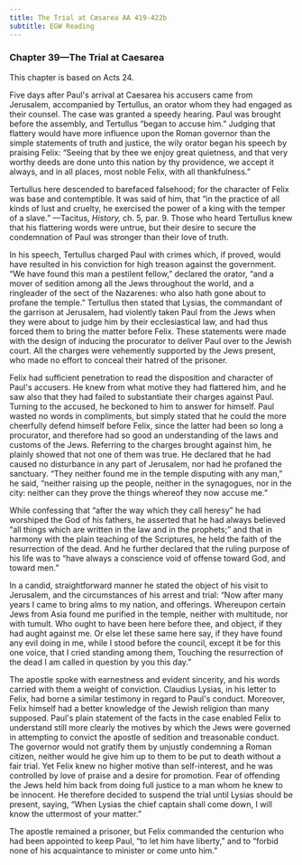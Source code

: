 ```yaml
---
title: The Trial at Cæsarea AA 419-422b
subtitle: EGW Reading
---
```


### Chapter 39—The Trial at Caesarea

This chapter is based on Acts 24.

Five days after Paul's arrival at Caesarea his accusers came from Jerusalem, accompanied by Tertullus, an orator whom they had engaged as their counsel. The case was granted a speedy hearing. Paul was brought before the assembly, and Tertullus “began to accuse him.” Judging that flattery would have more influence upon the Roman governor than the simple statements of truth and justice, the wily orator began his speech by praising Felix: “Seeing that by thee we enjoy great quietness, and that very worthy deeds are done unto this nation by thy providence, we accept it always, and in all places, most noble Felix, with all thankfulness.”

Tertullus here descended to barefaced falsehood; for the character of Felix was base and contemptible. It was said of him, that “in the practice of all kinds of lust and cruelty, he exercised the power of a king with the temper of a slave.” —Tacitus, _History,_ ch. 5, par. 9. Those who heard Tertullus knew that his flattering words were untrue, but their desire to secure the condemnation of Paul was stronger than their love of truth.

In his speech, Tertullus charged Paul with crimes which, if proved, would have resulted in his conviction for high treason against the government. “We have found this man a pestilent fellow,” declared the orator, “and a mover of sedition among all the Jews throughout the world, and a ringleader of the sect of the Nazarenes: who also hath gone about to profane the temple.” Tertullus then stated that Lysias, the commandant of the garrison at Jerusalem, had violently taken Paul from the Jews when they were about to judge him by their ecclesiastical law, and had thus forced them to bring the matter before Felix. These statements were made with the design of inducing the procurator to deliver Paul over to the Jewish court. All the charges were vehemently supported by the Jews present, who made no effort to conceal their hatred of the prisoner.

Felix had sufficient penetration to read the disposition and character of Paul's accusers. He knew from what motive they had flattered him, and he saw also that they had failed to substantiate their charges against Paul. Turning to the accused, he beckoned to him to answer for himself. Paul wasted no words in compliments, but simply stated that he could the more cheerfully defend himself before Felix, since the latter had been so long a procurator, and therefore had so good an understanding of the laws and customs of the Jews. Referring to the charges brought against him, he plainly showed that not one of them was true. He declared that he had caused no disturbance in any part of Jerusalem, nor had he profaned the sanctuary. “They neither found me in the temple disputing with any man,” he said, “neither raising up the people, neither in the synagogues, nor in the city: neither can they prove the things whereof they now accuse me.”

While confessing that “after the way which they call heresy” he had worshiped the God of his fathers, he asserted that he had always believed “all things which are written in the law and in the prophets;” and that in harmony with the plain teaching of the Scriptures, he held the faith of the resurrection of the dead. And he further declared that the ruling purpose of his life was to “have always a conscience void of offense toward God, and toward men.”

In a candid, straightforward manner he stated the object of his visit to Jerusalem, and the circumstances of his arrest and trial: “Now after many years I came to bring alms to my nation, and offerings. Whereupon certain Jews from Asia found me purified in the temple, neither with multitude, nor with tumult. Who ought to have been here before thee, and object, if they had aught against me. Or else let these same here say, if they have found any evil doing in me, while I stood before the council, except it be for this one voice, that I cried standing among them, Touching the resurrection of the dead I am called in question by you this day.”

The apostle spoke with earnestness and evident sincerity, and his words carried with them a weight of conviction. Claudius Lysias, in his letter to Felix, had borne a similar testimony in regard to Paul's conduct. Moreover, Felix himself had a better knowledge of the Jewish religion than many supposed. Paul's plain statement of the facts in the case enabled Felix to understand still more clearly the motives by which the Jews were governed in attempting to convict the apostle of sedition and treasonable conduct. The governor would not gratify them by unjustly condemning a Roman citizen, neither would he give him up to them to be put to death without a fair trial. Yet Felix knew no higher motive than self-interest, and he was controlled by love of praise and a desire for promotion. Fear of offending the Jews held him back from doing full justice to a man whom he knew to be innocent. He therefore decided to suspend the trial until Lysias should be present, saying, “When Lysias the chief captain shall come down, I will know the uttermost of your matter.”

The apostle remained a prisoner, but Felix commanded the centurion who had been appointed to keep Paul, “to let him have liberty,” and to “forbid none of his acquaintance to minister or come unto him.”